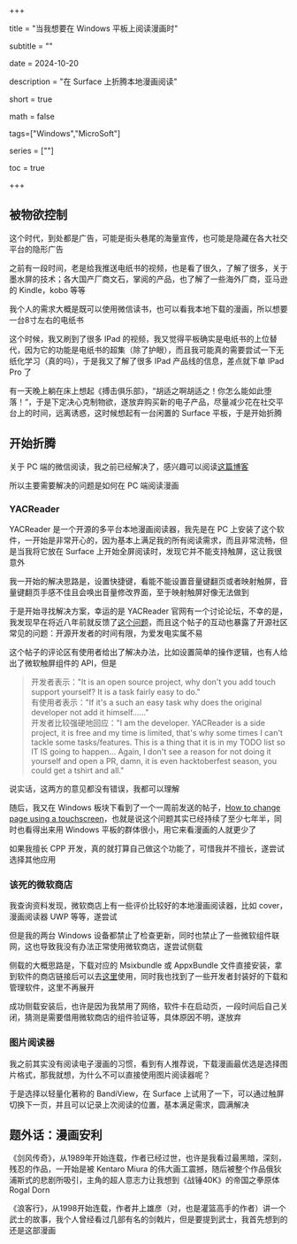 +++  

title = "当我想要在 Windows 平板上阅读漫画时"  

subtitle = ""  

date = 2024-10-20  

description = "在 Surface 上折腾本地漫画阅读"  

short = true  

math = false  

tags=["Windows","MicroSoft"]  

series = [""]  

toc = true  

+++  

## 被物欲控制  

这个时代，到处都是广告，可能是街头巷尾的海量宣传，也可能是隐藏在各大社交平台的隐形广告  

之前有一段时间，老是给我推送电纸书的视频，也是看了很久，了解了很多，关于墨水屏的技术；各大国产厂商文石，掌阅的产品，也了解了一些海外厂商，亚马逊的 Kindle，kobo 等等  

我个人的需求大概是既可以使用微信读书，也可以看我本地下载的漫画，所以想要一台8寸左右的电纸书  

这个时候，我又刷到了很多 IPad 的视频，我又觉得平板确实是电纸书的上位替代，因为它的功能是电纸书的超集（除了护眼），而且我可能真的需要尝试一下无纸化学习（真的吗），于是我又了解了很多 IPad 产品线的信息，差点就下单 IPad Pro 了  

有一天晚上躺在床上想起《搏击俱乐部》，“胡适之啊胡适之！你怎么能如此堕落！“，于是下定决心克制物欲，遂放弃购买新的电子产品，尽量减少花在社交平台上的时间，远离诱惑，这时候想起有一台闲置的 Surface 平板，于是开始折腾  

## 开始折腾  

关于 PC 端的微信阅读，我之前已经解决了，感兴趣可以阅读[这篇博客](https://luxe7.icu/posts/pc%E5%BE%AE%E4%BF%A1%E8%AF%BB%E4%B9%A6%E6%9C%80%E4%BD%B3%E5%AE%9E%E8%B7%B5/)  

所以主要需要解决的问题是如何在 PC 端阅读漫画  

### YACReader  

YACReader 是一个开源的多平台本地漫画阅读器，我先是在 PC 上安装了这个软件，一开始是非常开心的，因为基本上满足我的所有阅读需求，而且非常流畅，但是当我将它放在 Surface 上开始全屏阅读时，发现它并不能支持触屏，这让我很意外  

我一开始的解决思路是，设置快捷键，看能不能设置音量键翻页或者映射触屏，音量键翻页手感不佳且会唤出音量修改界面，至于映射触屏好像无法做到  

于是开始寻找解决方案，幸运的是 YACReader 官网有一个讨论论坛，不幸的是，我发现早在将近八年前就反馈了[这个问题](https://www.yacreader.com/forum/support-windows/998-windows-10-touch-version-please)，而且这个帖子的互动也暴露了开源社区常见的问题：开源开发者的时间有限，为爱发电实属不易  

这个帖子的评论区有使用者给出了解决办法，比如设置简单的操作逻辑，也有人给出了微软触屏组件的 API，但是  
>开发者表示："It is an open source project, why don't you add touch support yourself? It is a task fairly easy to do."  
>有使用者表示："If it's a such an easy task why does the original developer not add it himself......"  
>开发者比较强硬地回应："I am the developer. YACReader is a side project, it is free and my time is limited, that's why some times I can't tackle some tasks/features. This is a thing that it is in my TODO list so IT IS going to happen...  Again, I don't see a reason for not doing it yourself and open a PR, damn, it is even hacktoberfest season, you could get a tshirt and all."  

说实话，这两方的意见都没有错误，我都可以理解  

随后，我又在 Windows 板块下看到了一个一周前发送的帖子，[How to change page using a touchscreen](https://www.yacreader.com/forum/support-windows/2624-how-to-change-page-using-a-touchscreen)，也就是说这个问题其实已经持续了至少七年半，同时也看得出来用 Windows 平板的群体很小，用它来看漫画的人就更少了  

如果我擅长 CPP 开发，真的就打算自己做这个功能了，可惜我并不擅长，遂尝试选择其他应用  

### 该死的微软商店  

我查询资料发现，微软商店上有一些评价比较好的本地漫画阅读器，比如 cover，漫画阅读器 UWP 等等，遂尝试  

但是我的两台 Windows 设备都禁止了检查更新，同时也禁止了一些微软组件联网，这也导致我没有办法正常使用微软商店，遂尝试侧载  

侧载的大概思路是，下载对应的 Msixbundle 或 AppxBundle 文件直接安装，拿到软件的商店链接后可以去[这里](https://link.zhihu.com/?target=https%3A//store.rg-adguard.net/)使用，同时我也找到了一些开发者封装好的下载和管理软件，这里不再展开  

成功侧载安装后，也许是因为我禁用了网络，软件卡在启动页，一段时间后自己关闭，猜测是需要借用微软商店的组件验证等，具体原因不明，遂放弃  

### 图片阅读器  

我之前其实没有阅读电子漫画的习惯，看到有人推荐说，下载漫画最优选是选择图片格式，那我就想，为什么不可以直接使用图片阅读器呢？  

于是选择以轻量化著称的 BandiView，在 Surface 上试用了一下，可以通过触屏切换下一页，并且可以记录上次阅读的位置，基本满足需求，圆满解决  

## 题外话：漫画安利  

《剑风传奇》，从1989年开始连载，作者已经过世，也许是我看过最黑暗，深刻，残忍的作品，一开始是被 Kentaro Miura 的伟大画工震撼，随后被整个作品俄狄浦斯式的悲剧所吸引，主角的超人意志力让我想到《战锤40K》的帝国之拳原体 Rogal Dorn  

《浪客行》，从1998开始连载，作者井上雄彦（对，也是灌篮高手的作者）讲一个武士的故事，我个人曾经看过几部有名的剑戟片，但是要提到武士，我首先想到的还是这部漫画